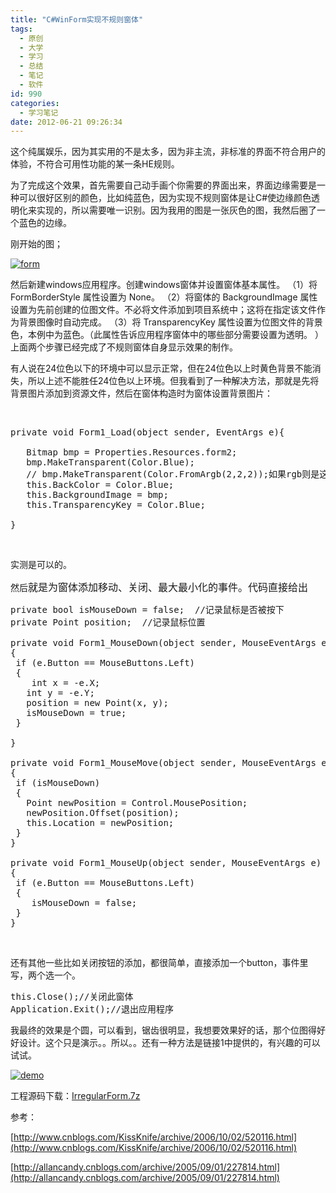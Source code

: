 ```yaml
---
title: "C#WinForm实现不规则窗体"
tags:
  - 原创
  - 大学
  - 学习
  - 总结
  - 笔记
  - 软件
id: 990
categories:
  - 学习笔记
date: 2012-06-21 09:26:34
---
```


这个纯属娱乐，因为其实用的不是太多，因为非主流，非标准的界面不符合用户的体验，不符合可用性功能的某一条HE规则。

为了完成这个效果，首先需要自己动手画个你需要的界面出来，界面边缘需要是一种可以很好区别的颜色，比如纯蓝色，因为实现不规则窗体是让C#使边缘颜色透明化来实现的，所以需要唯一识别。因为我用的图是一张灰色的图，我然后圈了一个蓝色的边缘。

刚开始的图；

[![](/images/80a3c49a3718c6f180278a86ba73b2a3d0d39966.jpg "form")](http://leaverimage.b0.upaiyun.com/23583_o.jpg)

然后新建windows应用程序。创建windows窗体并设置窗体基本属性。
（1）将 FormBorderStyle 属性设置为 None。
（2）将窗体的 BackgroundImage 属性设置为先前创建的位图文件。不必将文件添加到项目系统中；这将在指定该文件作为背景图像时自动完成。
（3）将 TransparencyKey 属性设置为位图文件的背景色，本例中为蓝色。（此属性告诉应用程序窗体中的哪些部分需要设置为透明。 ）
上面两个步骤已经完成了不规则窗体自身显示效果的制作。

有人说在24位色以下的环境中可以显示正常，但在24位色以上时黄色背景不能消失，所以上述不能胜任24位色以上环境。但我看到了一种解决方法，那就是先将背景图片添加到资源文件，然后在窗体构造时为窗体设置背景图片：

&nbsp;
<pre class="lang:c# decode:true">private void Form1_Load(object sender, EventArgs e){

   Bitmap bmp = Properties.Resources.form2;
   bmp.MakeTransparent(Color.Blue);
   // bmp.MakeTransparent(Color.FromArgb(2,2,2));如果rgb则是这样用
   this.BackColor = Color.Blue;
   this.BackgroundImage = bmp;
   this.TransparencyKey = Color.Blue;

}</pre>
&nbsp;

实测是可以的。

然后<span style="font-size: medium;"><span style="font-size: medium;">就是为窗体添加移动、关闭、最大最小化的事件。代码直接给出</span></span>
<pre class="lang:c# decode:true">private bool isMouseDown = false;  //记录鼠标是否被按下
private Point position;  //记录鼠标位置

private void Form1_MouseDown(object sender, MouseEventArgs e)
{
 if (e.Button == MouseButtons.Left)
 {
    int x = -e.X;
   int y = -e.Y;
   position = new Point(x, y);
   isMouseDown = true;
 }

}

private void Form1_MouseMove(object sender, MouseEventArgs e)
{
 if (isMouseDown)
 {
   Point newPosition = Control.MousePosition;
   newPosition.Offset(position);
   this.Location = newPosition;
 }
}

private void Form1_MouseUp(object sender, MouseEventArgs e)
{
 if (e.Button == MouseButtons.Left)
 {
    isMouseDown = false;
 }
}</pre>
&nbsp;

还有其他一些比如关闭按钮的添加，都很简单，直接添加一个button，事件里写，两个选一个。
<pre class="lang:c# decode:true">this.Close();//关闭此窗体
Application.Exit();//退出应用程序</pre>
我最终的效果是个圆，可以看到，锯齿很明显，我想要效果好的话，那个位图得好好设计。这个只是演示。。所以。。还有一种方法是链接1中提供的，有兴趣的可以试试。

[![](/images/33eb616a6ae722d472de3408f8a03596aaf5baaf.jpg "demo")](http://leaverimage.b0.upaiyun.com/23584_o.jpg)

工程源码下载：[IrregularForm.7z](http://115.com/file/c2ai3t6p#IrregularForm.7z)

参考：

[http://www.cnblogs.com/KissKnife/archive/2006/10/02/520116.html](http://www.cnblogs.com/KissKnife/archive/2006/10/02/520116.html)

[http://allancandy.cnblogs.com/archive/2005/09/01/227814.html](http://allancandy.cnblogs.com/archive/2005/09/01/227814.html)